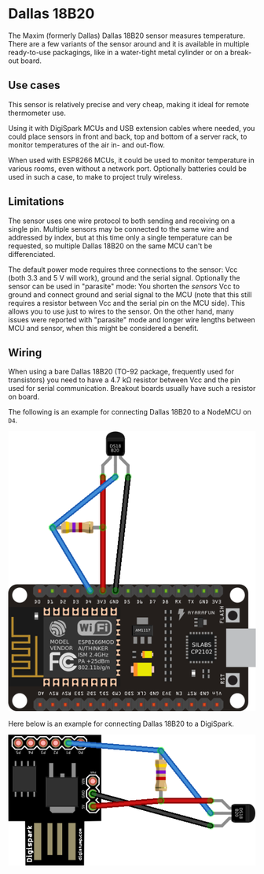 Dallas 18B20
============

The Maxim (formerly Dallas) Dallas 18B20 sensor measures temperature. There are
a few variants of the sensor around and it is available in multiple ready-to-use
packagings, like in a water-tight metal cylinder or on a break-out board.

Use cases
---------

This sensor is relatively precise and very cheap, making it ideal for remote
thermometer use.

Using it with DigiSpark MCUs and USB extension cables where needed, you could
place sensors in front and back, top and bottom of a server rack, to monitor
temperatures of the air in- and out-flow.

When used with ESP8266 MCUs, it could be used to monitor temperature in various
rooms, even without a network port. Optionally batteries could be used in such
a case, to make to project truly wireless.

Limitations
-----------

The sensor uses one wire protocol to both sending and receiving on a single pin.
Multiple sensors may be connected to the same wire and addressed by index, but
at this time only a single temperature can be requested, so multiple Dallas
18B20 on the same MCU can't be differenciated.

The default power mode requires three connections to the sensor: Vcc (both 3.3
and 5 V will work), ground and the serial signal. Optionally the sensor can be
used in "parasite" mode: You shorten the _sensors_ Vcc to ground and connect
ground and serial signal to the MCU (note that this still requires a resistor
between Vcc and the serial pin on the MCU side). This allows you to use just to
wires to the sensor. On the other hand, many issues were reported with
"parasite" mode and longer wire lengths between MCU and sensor, when this might
be considered a benefit.

Wiring
------

When using a bare Dallas 18B20 (TO-92 package, frequently used for transistors)
you need to have a 4.7 kΩ resistor between Vcc and the pin used for serial
communication. Breakout boards usually have such a resistor on board.

The following is an example for connecting Dallas 18B20 to a NodeMCU on `D4`.

![Dallas 18B20 connected to a NodeMCU](https://raw.githubusercontent.com/elrido/MonSens/master/sensors/ds18B20/ds18B20%20nodemcu.png)

Here below is an example for connecting Dallas 18B20 to a DigiSpark.

![Dallas 18B20 connected to a DigiSpark](https://raw.githubusercontent.com/elrido/MonSens/master/sensors/ds18B20/ds18B20%20digispark.png)


